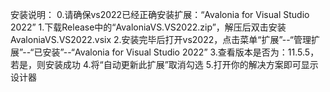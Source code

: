 安装说明：
0.请确保vs2022已经正确安装扩展：“Avalonia for Visual Studio 2022”
1.下载Release中的“AvaloniaVS.VS2022.zip”，解压后双击安装AvaloniaVS.VS2022.vsix
2.安装完毕后打开vs2022，点击菜单“扩展”--“管理扩展”--“已安装”--“Avalonia for Visual Studio 2022”
3.查看版本是否为：11.5.5，若是，则安装成功
4.将“自动更新此扩展”取消勾选
5.打开你的解决方案即可显示设计器

